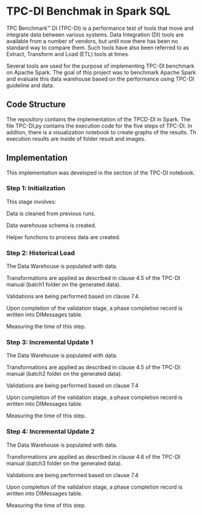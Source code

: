 # TPC-DI Benchmak in Spark SQL

TPC Benchmark™ DI (TPC-DI) is a performance test of tools that move and integrate data between various systems. Data Integration (DI) tools are available from a number of vendors, but until now there has been no standard way to compare them. Such tools have also been referred to as Extract, Transform and Load (ETL) tools at times. 

Several tools are used for the purpose of implementing TPC-DI benchmark on Apache Spark. The goal of this project was to benchmark Apache Spark and evaluate this data warehouse based on the performance using TPC-DI guideline and data.

## Code Structure

The repository contains the implementation of the TPCD-DI in Spark. The file TPC-DI.py contains the execution code for the five steps of TPC-DI. In addtion, there is a visualization notebook to create graphs of the results. Th execution results are inside of folder result and images.

## Implementation

This implementation was developed in the section of the TPC-DI notebook.

### Step 1: Initialization 

This stage involves: 

Data is cleaned from previous runs. 

Data warehouse schema is created. 

Helper functions to process data are created.


### Step 2: Historical Load 

The Data Warehouse is populated with data. 

Transformations are applied as described in clause 4.5 of the TPC-DI manual (batch1 folder on the generated data). 

Validations are being performed based on clause 7.4. 

Upon completion of the validation stage, a phase completion record is written into DIMessages table. 

Measuring the time of this step. 


### Step 3: Incremental Update 1 

The Data Warehouse is populated with data. 

Transformations are applied as described in clause 4.5 of the TPC-DI manual (batch2 folder on the generated data). 

Validations are being performed based on clause 7.4 

Upon completion of the validation stage, a phase completion record is written into DIMessages table. 

Measuring the time of this step. 

 
 ### Step 4: Incremental Update 2 

 The Data Warehouse is populated with data. 

Transformations are applied as described in clause 4.6 of the TPC-DI manual (batch3 folder on the generated data). 

Validations are being performed based on clause 7.4 

Upon completion of the validation stage, a phase completion record is written into DIMessages table. 

Measuring the time of this step.


